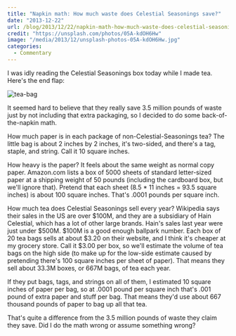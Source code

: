 ```yaml
---
title: "Napkin math: How much waste does Celestial Seasonings save?"
date: "2013-12-22"
url: /blog/2013/12/22/napkin-math-how-much-waste-does-celestial-seasonings-save/
credit: "https://unsplash.com/photos/05A-kdOH6Hw"
image: "/media/2013/12/unsplash-photos-05A-kdOH6Hw.jpg"
categories:
  - Commentary
---
```

I was idly reading the Celestial Seasonings box today while I made tea. Here's the end flap:

![tea-bag](/media/2013/12/tea-bag.png)

It seemed hard to believe that they really save 3.5 million pounds of waste just by not including that extra packaging, so I decided to do some back-of-the-napkin math. 

How much paper is in each package of non-Celestial-Seasonings tea? The little bag is about 2 inches by 2 inches, it's two-sided, and there's a tag, staple, and string. Call it 10 square inches. 

How heavy is the paper? It feels about the same weight as normal copy paper. Amazon.com lists a box of 5000 sheets of standard letter-sized paper at a shipping weight of 50 pounds (including the cardboard box, but we'll ignore that). Pretend that each sheet (8.5 * 11 inches = 93.5 square inches) is about 100 square inches. That's .0001 pounds per square inch. 

How much tea does Celestial Seasonings sell every year? Wikipedia says their sales in the US are over $100M, and they are a subsidiary of Hain Celestial, which has a lot of other large brands. Hain's sales last year were just under $500M. $100M is a good enough ballpark number. Each box of 20 tea bags sells at about $3.20 on their website, and I think it's cheaper at my grocery store. Call it $3.00 per box, so we'll estimate the volume of tea bags on the high side (to make up for the low-side estimate caused by pretending there's 100 square inches per sheet of paper). That means they sell about 33.3M boxes, or 667M bags, of tea each year. 

If they put bags, tags, and strings on all of them, I estimated 10 square inches of paper per bag, so at .0001 pound per square inch that's .001 pound of extra paper and stuff per bag. That means they'd use about 667 thousand pounds of paper to bag up all that tea. 

That's quite a difference from the 3.5 million pounds of waste they claim they save. Did I do the math wrong or assume something wrong?


